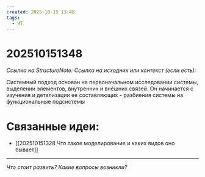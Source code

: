```yaml
---
created: 2025-10-15 13:48
tags:
  - ИТ
---
```

# 202510151348
*Ссылка на StructureNote:*
*Ссылка на исходник или контекст (если есть):* 

Системный подход основан на первоначальном исследовании системы, выделении элементов, внутренних и внешних связей. Он начинается с изучения и детализации ее составляющих - разбиения системы на функциональные подсистемы
# Связанные идеи:
* [[202510151328 Что такое моделирование и каких видов оно бывает]]
---

*Что стоит развить? Какие вопросы возникли?*